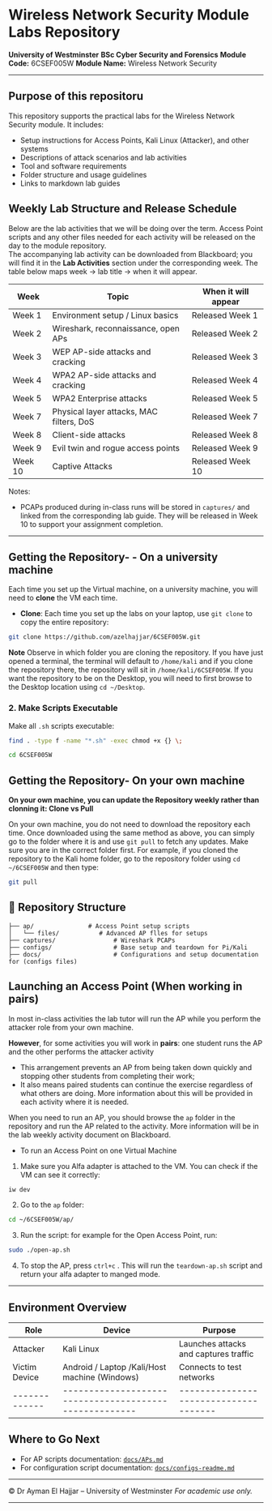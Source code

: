 # Wireless Network Security Module Labs Repository

**University of Westminster**
**BSc Cyber Security and Forensics**
**Module Code:** 6CSEF005W
**Module Name:** Wireless Network Security

---

## Purpose of this repositoru

This repository supports the practical labs for the Wireless Network Security module. It includes:

* Setup instructions for Access Points, Kali Linux (Attacker), and other systems
* Descriptions of attack scenarios and lab activities
* Tool and software requirements
* Folder structure and usage guidelines
* Links to markdown lab guides

## Weekly Lab Structure and Release Schedule

Below are the lab activities that we will be doing over the term. Access Point scripts and any other files needed for each activity will be released on the day to the module repository.  
The accompanying lab activity can be downloaded from Blackboard; you will find it in the **Lab Activities** section under the corresponding week. The table below maps week → lab title → when it will appear.

| Week | Topic               | When it will appear |
|------|------------------------------------------------|---------------------|
| Week 1 | Environment setup / Linux basics              | Released Week 1     |      
| Week 2 | Wireshark, reconnaissance, open APs           |  Released Week 2     |
| Week 3 | WEP AP-side attacks and cracking              |  Released Week 3     |
| Week 4 | WPA2 AP-side attacks and cracking             | Released Week 4     |
| Week 5 | WPA2 Enterprise attacks                       | Released Week 5     |
| Week 7 | Physical layer attacks, MAC filters, DoS      | Released Week 7     |
| Week 8 | Client-side attacks                           |  Released Week 8     |
| Week 9 | Evil twin and rogue access points             | Released Week 9     |
| Week 10|  Captive Attacks                              | Released Week 10    |

Notes:
* PCAPs produced during in-class runs will be stored in `captures/` and linked from the corresponding lab guide. They will be released in Week 10 to support your assignment completion.

---

## Getting the Repository- - On a university machine
Each time you set up the Virtual machine, on a university machine, you will need to **clone** the VM each time.

- **Clone**: Each  time you set up the labs on your laptop, use `git clone` to copy the entire repository:
```bash
git clone https://github.com/azelhajjar/6CSEF005W.git
```
**Note** Observe in which folder you are cloning the repository. If you have just opened a terminal, the terminal will default to `/home/kali` and if you clone the repository there, the repository will sit in `/home/kali/6CSEF005W`. If you want the repository to be on the Desktop, you will need to first browse to the Desktop location using `cd ~/Desktop`.

### 2. Make Scripts Executable

Make all `.sh` scripts executable:

```bash
find . -type f -name "*.sh" -exec chmod +x {} \;
```

```bash
cd 6CSEF005W
```
## Getting the Repository- On your own machine
**On your own machine, you can update the Repository weekly rather than clonning it: Clone vs Pull**

On your own machine, you do not need to download the repository each time. Once downloaded using the same method as above, you can simply go to the folder where it is and use `git pull` to fetch any updates.
Make sure you are in the correct folder first. For example, if you cloned the repository to the Kali home folder, go to the repository folder using `cd ~/6CSEF005W` and then type:

```bash
git pull
```
## 🧰 Repository Structure

```plaintext
├── ap/               # Access Point setup scripts
│   └── files/           # Advanced AP flles for setups
├── captures/                # Wireshark PCAPs
├── configs/                 # Base setup and teardown for Pi/Kali
├── docs/                    # Configurations and setup documentation for (configs files)
```

## Launching an Access Point (When working in pairs)

In most in-class activities the lab tutor will run the AP while you perform the attacker role from your own machine.

**However**, for some activities you will work in **pairs**: one student runs the AP and the other performs the attacker activity
- This arrangement prevents an AP from being taken down quickly and stopping other students from completing their work;
- It also means paired students can continue the exercise regardless of what others are doing. More information about this will be provided in each activity where it is needed.

When you need to run an AP, you should browse the `ap` folder in the repository and run the AP related to the activity. More information will be in the lab weekly activity document on Blackboard.
- To run an Access Point on one Virtual Machine
1. Make sure you Alfa adapter is attached to the VM. You can check if the VM can see it correctly:
```bash
iw dev
```
2. Go to the `ap` folder: 
```bash
cd ~/6CSEF005W/ap/
```
3. Run the script: for example for the Open Access Point, run: 
```bash
sudo ./open-ap.sh
```
4. To stop the AP, press `ctrl+c` . This will run the `teardown-ap.sh` script and return your alfa adapter to manged mode. 

---

## Environment Overview

| Role          | Device                | Purpose                               |
| ------------- | ------------------------------------------------------ | ------------------------------------- |
| Attacker      | Kali Linux            | Launches attacks and captures traffic |
| Victim Device | Android / Laptop /Kali/Host machine (Windows)      | Connects to test networks             |
| ------------- | ------------------------------------------------------ | ------------------------------------- |

## Where to Go Next

* For AP scripts documentation: [`docs/APs.md`](docs/APs.md)
* For configuration script documentation: [`docs/configs-readme.md`](docs/configs-readme.md)

---

© Dr Ayman El Hajjar – University of Westminster
*For academic use only.*

---
